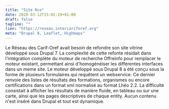 ```yaml
---
title: "Site Rco"
date: 2020-03-12T15:02:19+01:00
draft: false
tagline: ""
lien: "https://reseau.intercariforef.org"
meta: "Drupal 8, Leaflet, Highmaps"
---
```

Le Réseau des Carif-Oref avait besoin de refondre son site vitrine développé sous Drupal 7. La complexité de cette refonte résidait dans l'intégration complète du moteur de recherche Offreinfo pour remplacer le moteur existant, permettant ainsi d'homogénéiser les différentes interfaces dans un meme site. Le moteur développé sous Drupal 8 a été conçu sous la forme de plusieurs formulaires qui requêtent un webservice. Ce dernier renvoie des listes de résultats des formations, organismes ou encore certifications dans un format xml normalisé au format Lhéo 2.2. La difficulté consistait à afficher les résultats de manière fluide, en tableau ou sur une carte, ainsi que les pages descriptives de chaque entity. Aucun contenu n'est inséré dans Drupal et tout est dynamique.
<!--more-->
